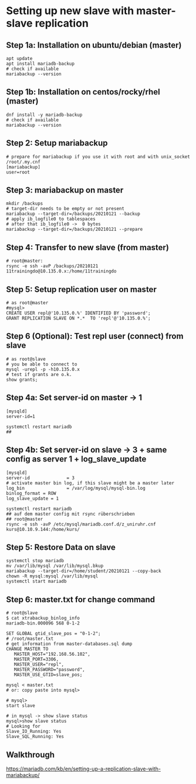 # Setting up new slave with master-slave replication 

## Step 1a: Installation on ubuntu/debian (master)

```
apt update
apt install mariadb-backup 
# check if available
mariabackup --version 
```


## Step 1b: Installation on centos/rocky/rhel (master)

```
dnf install -y mariadb-backup 
# check if available
mariabackup --version 
```

## Step 2: Setup mariabackup 

```
# prepare for mariabackup if you use it with root and with unix_socket 
/root/.my.cnf 
[mariabackup]
user=root
```

## Step 3: mariabackup on master 

```
mkdir /backups 
# target-dir needs to be empty or not present 
mariabackup --target-dir=/backups/20210121 --backup 
# apply ib_logfile0 to tablespaces 
# after that ib_logfile0 ->  0 bytes 
mariabackup --target-dir=/backups/20210121 --prepare 
```

## Step 4: Transfer to new slave (from master) 

```
# root@master:
rsync -e ssh -avP /backups/20210121 11trainingdo@10.135.0.x:/home/11trainingdo
```

## Step 5: Setup replication user on master 

```
# as root@master 
#mysql>
CREATE USER repl@'10.135.0.%' IDENTIFIED BY 'password';
GRANT REPLICATION SLAVE ON *.*  TO 'repl'@'10.135.0.%';
```

## Step 6 (Optional): Test repl user (connect) from slave 

```
# as root@slave 
# you be able to connect to 
mysql -urepl -p -h10.135.0.x
# test if grants are o.k. 
show grants;
```

## Step 4a: Set server-id on master -> 1 

```
[mysqld]
server-id=1

systemctl restart mariadb 
## 
```

## Step 4b: Set server-id on slave -> 3 + same config as server 1 + log_slave_update

```
[mysqld]
server-id              = 3
# activate master bin log, if this slave might be a master later 
log_bin                = /var/log/mysql/mysql-bin.log
binlog_format = ROW
log_slave_update = 1 

systemctl restart mariadb 
## auf dem master config mit rsync rüberschrieben 
## root@master 
rsync -e ssh -avP /etc/mysql/mariadb.conf.d/z_uniruhr.cnf kurs@10.10.9.144:/home/kurs/
```

## Step 5: Restore Data on slave 

```
systemctl stop mariadb 
mv /var/lib/mysql /var/lib/mysql.bkup
mariabackup --target-dir=/home/student/20210121 --copy-back 
chown -R mysql:mysql /var/lib/mysql 
systemctl start mariadb
```

## Step 6: master.txt for change command 

```
# root@slave
$ cat xtrabackup_binlog_info
mariadb-bin.000096 568 0-1-2

SET GLOBAL gtid_slave_pos = "0-1-2";
# /root/master.txt 
# get information from master-databases.sql dump 
CHANGE MASTER TO 
   MASTER_HOST="192.168.56.102", 
   MASTER_PORT=3306, 
   MASTER_USER="repl",  
   MASTER_PASSWORD="password", 
   MASTER_USE_GTID=slave_pos;

mysql < master.txt 
# or: copy paste into mysql> 

# mysql>
start slave

# in mysql -> show slave status 
mysql>show slave status 
# Looking for
Slave_IO_Running: Yes
Slave_SQL_Running: Yes

```



## Walkthrough 

https://mariadb.com/kb/en/setting-up-a-replication-slave-with-mariabackup/
